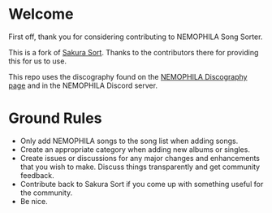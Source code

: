 # Welcome

First off, thank you for considering contributing to NEMOPHILA Song Sorter.

This is a fork of [Sakura Sort](https://github.com/sakurasort/sakurasort.github.io). Thanks to the contributors there for providing this for us to use.

This repo uses the discography found on the [NEMOPHILA Discography page](https://nemophila.tokyo/en/discography/) and in the NEMOPHILA Discord server.


# Ground Rules

* Only add NEMOPHILA songs to the song list when adding songs.
* Create an appropriate category when adding new albums or singles.
* Create issues or discussions for any major changes and enhancements that you wish to make. Discuss things transparently and get community feedback.
* Contribute back to Sakura Sort if you come up with something useful for the community.
* Be nice.

